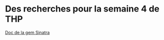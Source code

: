 <h1> Des recherches pour la semaine 4 de THP </h1>

<a href="https://github.com/sinatra/sinatra"> Doc de la gem Sinatra </a>
